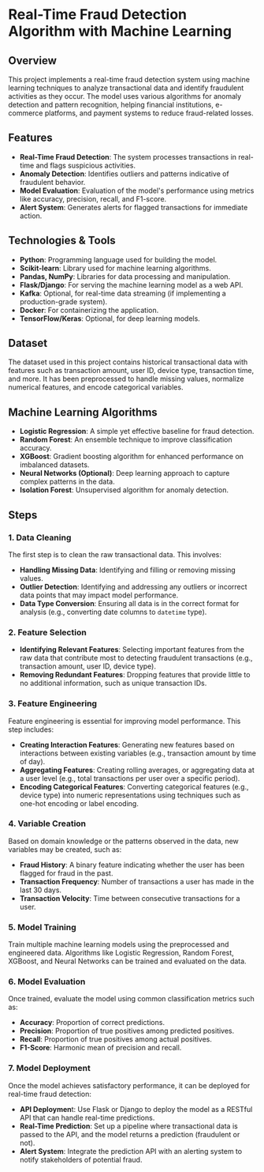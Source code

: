 # Real-Time Fraud Detection Algorithm with Machine Learning

## Overview
This project implements a real-time fraud detection system using machine learning techniques to analyze transactional data and identify fraudulent activities as they occur. The model uses various algorithms for anomaly detection and pattern recognition, helping financial institutions, e-commerce platforms, and payment systems to reduce fraud-related losses.

## Features
- **Real-Time Fraud Detection**: The system processes transactions in real-time and flags suspicious activities.
- **Anomaly Detection**: Identifies outliers and patterns indicative of fraudulent behavior.
- **Model Evaluation**: Evaluation of the model's performance using metrics like accuracy, precision, recall, and F1-score.
- **Alert System**: Generates alerts for flagged transactions for immediate action.

## Technologies & Tools
- **Python**: Programming language used for building the model.
- **Scikit-learn**: Library used for machine learning algorithms.
- **Pandas, NumPy**: Libraries for data processing and manipulation.
- **Flask/Django**: For serving the machine learning model as a web API.
- **Kafka**: Optional, for real-time data streaming (if implementing a production-grade system).
- **Docker**: For containerizing the application.
- **TensorFlow/Keras**: Optional, for deep learning models.

## Dataset
The dataset used in this project contains historical transactional data with features such as transaction amount, user ID, device type, transaction time, and more. It has been preprocessed to handle missing values, normalize numerical features, and encode categorical variables.

## Machine Learning Algorithms
- **Logistic Regression**: A simple yet effective baseline for fraud detection.
- **Random Forest**: An ensemble technique to improve classification accuracy.
- **XGBoost**: Gradient boosting algorithm for enhanced performance on imbalanced datasets.
- **Neural Networks (Optional)**: Deep learning approach to capture complex patterns in the data.
- **Isolation Forest**: Unsupervised algorithm for anomaly detection.

## Steps

### 1. Data Cleaning
The first step is to clean the raw transactional data. This involves:
- **Handling Missing Data**: Identifying and filling or removing missing values.
- **Outlier Detection**: Identifying and addressing any outliers or incorrect data points that may impact model performance.
- **Data Type Conversion**: Ensuring all data is in the correct format for analysis (e.g., converting date columns to `datetime` type).

### 2. Feature Selection
- **Identifying Relevant Features**: Selecting important features from the raw data that contribute most to detecting fraudulent transactions (e.g., transaction amount, user ID, device type).
- **Removing Redundant Features**: Dropping features that provide little to no additional information, such as unique transaction IDs.
  
### 3. Feature Engineering
Feature engineering is essential for improving model performance. This step includes:
- **Creating Interaction Features**: Generating new features based on interactions between existing variables (e.g., transaction amount by time of day).
- **Aggregating Features**: Creating rolling averages, or aggregating data at a user level (e.g., total transactions per user over a specific period).
- **Encoding Categorical Features**: Converting categorical features (e.g., device type) into numeric representations using techniques such as one-hot encoding or label encoding.

### 4. Variable Creation
Based on domain knowledge or the patterns observed in the data, new variables may be created, such as:
- **Fraud History**: A binary feature indicating whether the user has been flagged for fraud in the past.
- **Transaction Frequency**: Number of transactions a user has made in the last 30 days.
- **Transaction Velocity**: Time between consecutive transactions for a user.

### 5. Model Training
Train multiple machine learning models using the preprocessed and engineered data. Algorithms like Logistic Regression, Random Forest, XGBoost, and Neural Networks can be trained and evaluated on the data.

### 6. Model Evaluation
Once trained, evaluate the model using common classification metrics such as:

- **Accuracy**: Proportion of correct predictions.
- **Precision**: Proportion of true positives among predicted positives.
- **Recall**: Proportion of true positives among actual positives.
- **F1-Score**: Harmonic mean of precision and recall.

### 7. Model Deployment
Once the model achieves satisfactory performance, it can be deployed for real-time fraud detection:

- **API Deploymen**t: Use Flask or Django to deploy the model as a RESTful API that can handle real-time predictions.
- **Real-Time Prediction**: Set up a pipeline where transactional data is passed to the API, and the model returns a prediction (fraudulent or not).
- **Alert System**: Integrate the prediction API with an alerting system to notify stakeholders of potential fraud.



